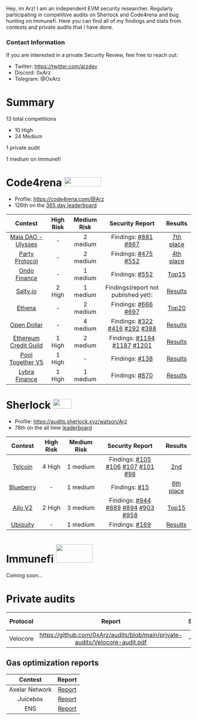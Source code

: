 
Hey, im Arz! I am an independent EVM security researcher. Regularly participating in competitive audits on Sherlock and Code4rena and bug hunting on Immunefi. Here you can find all of my findings and stats from contests and private audits that i have done. 

### Contact Information
If you are interested in a private Security Review, feel free to reach out:
- Twitter: https://twitter.com/arzdev
- Discord: 0xArz
- Telegram: @OxArz

# Summary

13 total competitions
- 10 High
- 24 Medium

1 private audit

1 medium on Immunefi

# Code4rena <img src="https://code4rena.com/logos/c4-logo.svg" width=100 height=25>

- Profile: https://code4rena.com/@Arz
- 126th on the [365 day leaderboard](https://code4rena.com/leaderboard) 

| Contest | High Risk | Medium Risk | Security Report | Results
|:--:|:--:|:--:|:--:| :--:|
| [Maia DAO - Ulysses](https://code4rena.com/audits/2023-09-maia-dao-ulysses#top) | - | 2 medium | Findings: [#881](https://code4rena.com/reports/2023-09-maia#m-01-the-governance-will-fail-to-add-an-ecosystem-token-if-someone-creates-a-htoken-that-uses-that-ecosystem-token) [#867](https://github.com/code-423n4/2023-09-maia-findings/issues/867)  | [7th place](https://code4rena.com/audits/2023-09-maia-dao-ulysses#top)
| [Party Protocol](https://code4rena.com/audits/2023-10-party-protocol#top) | - | 2 medium | Findings: [#475](https://code4rena.com/reports/2023-10-party#m-01-some-arbitrary-proposal-calls-will-fail-because-executeproposal-in-proposalexecutionengine-is-not-payable) [#552](https://github.com/code-423n4/2023-10-party-findings/issues/552)  | [4th place](https://code4rena.com/audits/2023-10-party-protocol#top)
| [Ondo Finance](https://code4rena.com/audits/2023-09-ondo-finance#top) | - | 1 medium | Findings: [#552](https://github.com/code-423n4/2023-09-ondo-findings/issues/552) | [Top15](https://code4rena.com/audits/2023-09-ondo-finance#top)
| [Salty.io](https://code4rena.com/audits/2024-01-saltyio#top) | 2 High | 1 medium | Findings(report not published yet):  | [Results](https://code4rena.com/audits/2024-01-saltyio#top)
| [Ethena](https://code4rena.com/audits/2023-10-ethena-labs#top) | - | 2 medium | Findings: [#666](https://github.com/code-423n4/2023-10-ethena-findings/issues/666) [#697](https://github.com/code-423n4/2023-10-ethena-findings/issues/697)  | [Top20](https://code4rena.com/audits/2023-10-ethena-labs#top)
| [Open Dollar](https://code4rena.com/audits/2023-10-open-dollar#top) | - | 4 medium | Findings: [#322](https://github.com/code-423n4/2023-10-opendollar-findings/issues/322) [#416](https://github.com/code-423n4/2023-10-opendollar-findings/issues/416) [#292](https://github.com/code-423n4/2023-10-opendollar-findings/issues/292)  [#388](https://github.com/code-423n4/2023-10-opendollar-findings/issues/388)  | [Results](https://code4rena.com/audits/2023-10-open-dollar#top)
| [Ethereum Credit Guild](https://code4rena.com/audits/2023-12-ethereum-credit-guild#top) | 1 High | 2 medium | Findings: [#1194](https://code4rena.com/reports/2023-12-ethereumcreditguild#h-01-the-usergaugeprofitindex-is-not-set-correctly-allowing-an-attacker-to-receive-rewards-without-waiting) [#1187](https://github.com/code-423n4/2023-12-ethereumcreditguild-findings/issues/1187) [#1201](https://github.com/code-423n4/2023-12-ethereumcreditguild-findings/issues/1201)  | [Results](https://code4rena.com/audits/2023-12-ethereum-credit-guild#top)
| [Pool Together V5](https://code4rena.com/audits/2023-08-pooltogether-v5-part-deux#top) | 1 High | - | Findings: [#138](https://github.com/code-423n4/2023-08-pooltogether-findings/issues/138) | [Results](https://code4rena.com/audits/2023-08-pooltogether-v5-part-deux#top)
| [Lybra Finance](https://code4rena.com/audits/2023-06-lybra-finance#top) | 1 High | 1 medium | Findings: [#870](https://github.com/code-423n4/2023-06-lybra-findings/issues/870) | [Results](https://code4rena.com/audits/2023-06-lybra-finance#top)

# Sherlock  <img src="https://audits.sherlock.xyz/_next/static/media/sherlock_logo.bf519c9e.svg" width=50 height=27>

- Profile: https://audits.sherlock.xyz/watson/Arz
- 78th on the all time [leaderboard](https://audits.sherlock.xyz/leaderboard)  

| Contest | High Risk | Medium Risk | Security Report | Results
|:--:|:--:|:--:|:--:| :--:|
| [Telcoin](https://audits.sherlock.xyz/contests/156) | 4 High | 1 medium | Findings: [#105](https://github.com/sherlock-audit/2024-01-telcoin-judging/issues/105) [#106](https://github.com/sherlock-audit/2024-01-telcoin-judging/issues/106) [#107](https://github.com/sherlock-audit/2024-01-telcoin-judging/issues/107)  [#101](https://github.com/sherlock-audit/2024-01-telcoin-judging/issues/101)  [#98](https://github.com/sherlock-audit/2024-01-telcoin-judging/issues/98) | [2nd](https://audits.sherlock.xyz/contests/156/leaderboard)
| [Blueberry](https://audits.sherlock.xyz/contests/104) | - | 1 medium | Findings: [#15](https://github.com/sherlock-audit/2023-07-blueberry-judging/issues/15) | [6th place](https://audits.sherlock.xyz/contests/104/leaderboard)
| [Allo V2](https://audits.sherlock.xyz/contests/109) | 2 High | 3 medium | Findings: [#944](https://github.com/sherlock-audit/2023-09-Gitcoin-judging/issues/944)  [#889](https://github.com/sherlock-audit/2023-09-Gitcoin-judging/issues/889) [#894](https://github.com/sherlock-audit/2023-09-Gitcoin-judging/issues/894)  [#903](https://github.com/sherlock-audit/2023-09-Gitcoin-judging/issues/903)  [#958](https://github.com/sherlock-audit/2023-09-Gitcoin-judging/issues/958) | [Top15](https://audits.sherlock.xyz/contests/109/leaderboard)
| [Ubiquity](https://audits.sherlock.xyz/contests/138) | - | 1 medium | Findings: [#169](https://github.com/sherlock-audit/2023-12-ubiquity-judging/issues/169) | [Results](https://audits.sherlock.xyz/contests/138/leaderboard)
 
# Immunefi  <img src="https://immunefi.com/images/logo-gradient.svg" width=100 height=50>
Coming soon...


# Private audits

| Protocol | Report | SLOC | Fix commmit |
|:--:|:--:|:--:|:--:|
|Velocore| https://github.com/0xArz/audits/blob/main/private-audits/Velocore-audit.pdf |~700| [Commit](https://github.com/velocore/velocore-contracts/commit/083f112d4960717ad136f72eb0bb062dcfac08ea#diff-16e493ca7f64abb67ef8e15e7e3291201a1be3a3a2a25f62eac63ff108185384) |

## Gas optimization reports

| Contest | Report | 
|:--:|:--:|
|Axelar Network| [Report](https://github.com/code-423n4/2023-07-axelar-findings/blob/main/data/Arz-G.md) |
|Juicebox| [Report](https://github.com/code-423n4/2023-05-juicebox-findings/blob/main/data/Arz-G.md) |
|ENS| [Report](https://github.com/code-423n4/2023-10-ens-findings/blob/main/data/Arz-G.md) |
